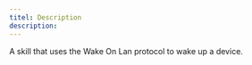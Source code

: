 ```yaml
---
titel: Description
description: 
---
```

A skill that uses the Wake On Lan protocol to wake up a device.
